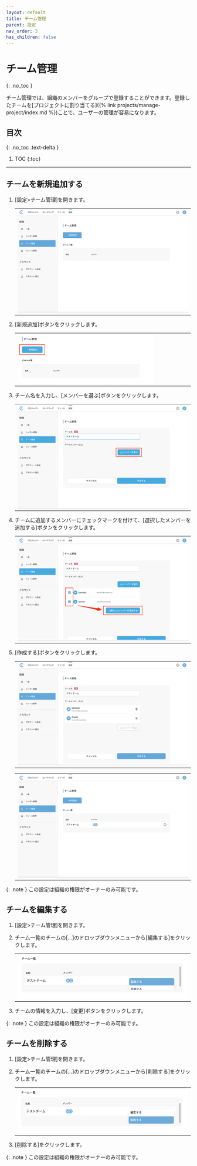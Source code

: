 ```yaml
---
layout: default
title: チーム管理
parent: 設定
nav_order: 3
has_children: false
---
```


# チーム管理
{: .no_toc }

チーム管理では、組織のメンバーをグループで登録することができます。登録したチームを[プロジェクトに割り当てる]({% link projects/manage-project/index.md %})ことで、ユーザーの管理が容易になります。

## 目次
{: .no_toc .text-delta }

1. TOC
{:toc}

---

## チームを新規追加する

1. [設定>チーム管理]を開きます。

   <table><tr><td>
   <img src="/assets/images/settings/teams.png" width="100%">
   </td></tr></table>

2. [新規追加]ボタンをクリックします。

   <table><tr><td>
   <img src="/assets/images/settings/teams/1.png" width="80%">
   </td></tr></table>

3. チーム名を入力し、[メンバーを選ぶ]ボタンをクリックします。

   <table><tr><td>
   <img src="/assets/images/settings/teams/2.png" width="100%">
   </td></tr></table>

4. チームに追加するメンバーにチェックマークを付けて、[選択したメンバーを追加する]ボタンをクリックします。

   <table><tr><td>
   <img src="/assets/images/settings/teams/3.png" width="100%">
   </td></tr></table>

5. [作成する]ボタンをクリックします。

   <table><tr><td>
   <img src="/assets/images/settings/teams/4.png" width="100%">
   </td></tr></table>
   <table><tr><td>
   <img src="/assets/images/settings/teams/5.png" width="100%">
   </td></tr></table>

{: .note }
この設定は組織の権限がオーナーのみ可能です。

## チームを編集する

1. [設定>チーム管理]を開きます。
2. チーム一覧のチームの[...]のドロップダウンメニューから[編集する]をクリックします。

   <table><tr><td>
   <img src="/assets/images/settings/teams/6.png" width="100%">
   </td></tr></table>

3. チームの情報を入力し、[変更]ボタンをクリックします。

{: .note }
この設定は組織の権限がオーナーのみ可能です。

## チームを削除する

1. [設定>チーム管理]を開きます。
2. チーム一覧のチームの[...]のドロップダウンメニューから[削除する]をクリックします。

   <table><tr><td>
   <img src="/assets/images/settings/teams/7.png" width="100%">
   </td></tr></table>

3. [削除する]をクリックします。

{: .note }
この設定は組織の権限がオーナーのみ可能です。
